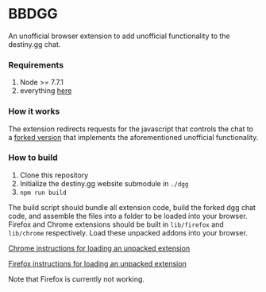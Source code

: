 # BBDGG

An unofficial browser extension to add unofficial functionality to the destiny.gg chat.

### Requirements

1. Node >= 7.7.1
1. everything [here](https://github.com/blushies/website#requirements)

### How it works

The extension redirects requests for the javascript that controls the chat to a [forked version](https://github.com/blushies/website) that implements the aforementioned unofficial functionality.

### How to build

1. Clone this repository
1. Initialize the destiny.gg website submodule in `./dgg`
1. `npm run build`

The build script should bundle all extension code, build the forked dgg chat code, and assemble the files into a folder to be loaded into your browser. Firefox and Chrome extensions should be built in `lib/firefox` and `lib/chrome` respectively. Load these unpacked addons into your browser.

[Chrome instructions for loading an unpacked extension](https://developer.chrome.com/extensions/getstarted#unpacked)

[Firefox instructions for loading an unpacked extension](https://developer.mozilla.org/en-US/Add-ons/WebExtensions/Temporary_Installation_in_Firefox)


Note that Firefox is currently not working.
